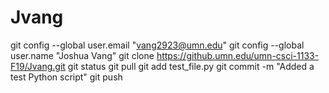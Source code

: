 # Jvang
git config --global user.email "vang2923@umn.edu"
git config --global user.name "Joshua Vang"
git clone https://github.umn.edu/umn-csci-1133-F19/Jvang.git
git status
git pull
git add test_file.py
git commit -m "Added a test Python script"
git push
